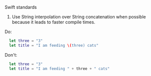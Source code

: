 Swift standards

1. Use String interpolation over String concatenation when possible because it leads to faster compile times.

Do:

```swift
  let three = "3"
  let title = "I am feeding \(three) cats"
```

Don't:

```swift
  let three = "3"
  let title = "I am feeding " + three + " cats"
```
